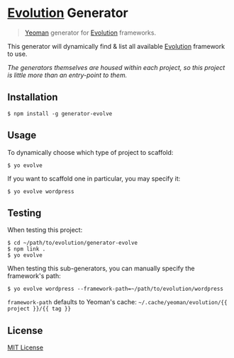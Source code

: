 # [Evolution][1] Generator

> [Yeoman][2] generator for [Evolution][1] frameworks.

This generator will dynamically find & list all available [Evolution][1] framework to use.

*The generators themselves are housed within each project, so this project is little more than
an entry-point to them.*


## Installation

```shell
$ npm install -g generator-evolve
```

## Usage

To dynamically choose which type of project to scaffold:

```shell
$ yo evolve
```

If you want to scaffold one in particular, you may specify it:

```shell
$ yo evolve wordpress
```


## Testing

When testing this project:

```shell
$ cd ~/path/to/evolution/generator-evolve
$ npm link .
$ yo evolve
```

When testing this sub-generators, you can manually specify the framework's path:

```shell
$ yo evolve wordpress --framework-path=~/path/to/evolution/wordpress
```

`framework-path` defaults to Yeoman's cache: `~/.cache/yeoman/evolution/{{ project }}/{{ tag }}`


## License

[MIT License](http://en.wikipedia.org/wiki/MIT_License)

[1]: https://github.com/evolution/
[2]: http://yeoman.io/
